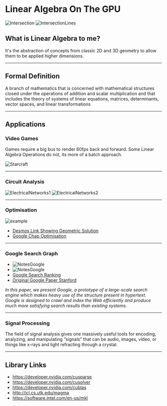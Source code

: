 # Linear Algebra On The GPU

![Intersection](linearalgebra.png)
![IntersectionLines](linearalgebra2.png)

## What is Linear Algebra to me?

It's the abstraction of concepts from classic 2D and 3D geometry to 
allow them to be applied higher dimensions.  

---

## Formal Definition

A branch of mathematics that is concerned with mathematical structures closed 
under the operations of addition and scalar multiplication and that includes 
the theory of systems of linear equations, matrices, determinants, 
vector spaces, and linear transformations

---

## Applications

### Video Games

Games require a big bus to render 60fps back and forward. Some Linear Algebra Operations do not, its more of a batch approach.

![Starcraft](starcraft.jpg)

---

### Circuit Analysis

![ElectricalNetworks1](electricalnetwork1.jpeg)
![ElectricalNetworks2](electricalnetwork2.jpeg)

---

### Optimisation
 
 ![example](milkoptimisation.png)
 - [Desmos Link Showing Geometric Solution](https://www.desmos.com/calculator/yn1p5unyoe)
 - [Google Chap Optimisation](https://jeremykun.com/2014/06/02/linear-programming-and-the-most-affordable-healthy-diet-part-1)

---

### Google Search Graph

 - ![NotesGoogle](rankingteamsandgoogle.png)
 - ![NotesGoogle](rankingteamsandgoogle2.png)
 - [Google Search Ranking](https://jeremykun.com/2011/06/12/googles-pagerank-introduction/)
 - [Original Google Paper Stanford](http://infolab.stanford.edu/~backrub/google.html)

 *In this paper, we present Google, a prototype of a large-scale search engine which makes heavy use of the structure present in hypertext. Google is designed to crawl and index the Web efficiently and produce much more satisfying search results than existing systems.*

---

### Signal Processing 

The field of signal analysis gives one massively useful tools for encoding, analyzing, and manipulating “signals” that can be audio, images, video, or things like x-rays and light refracting through a crystal. 

 ---

## Library Links

 - https://developer.nvidia.com/cusparse
 - https://developer.nvidia.com/cusolver
 - https://developer.nvidia.com/cublas
 - http://icl.cs.utk.edu/magma
 - https://software.intel.com/en-us/mkl





